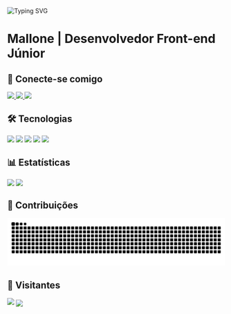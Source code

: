 <img src="https://readme-typing-svg.demolab.com?font=Montserrat&weight=700&size=25&duration=5001&pause=2000&color=02E492&width=435&lines=Seja+bem-vindo(a)+ao+meu+perfil!" alt="Typing SVG">

# Mallone | Desenvolvedor Front-end Júnior  


## 🚀 Conecte-se comigo  

<p align="left">
  <a href="https://instagram.com/seuusuario" target="_blank">
    <img src="https://img.shields.io/badge/Instagram-02E492?style=for-the-badge&logo=instagram&logoColor=fff"/>
  </a>
  <a href="https://linkedin.com/in/seuusuario" target="_blank">
    <img src="https://img.shields.io/badge/LinkedIn-02E492?style=for-the-badge&logo=linkedin&logoColor=fff"/>
  </a>
  <a href="mailto:seuemail@gmail.com">
    <img src="https://img.shields.io/badge/Email-02E492?style=for-the-badge&logo=gmail&logoColor=fff"/>
  </a>
</p>

## 🛠️ Tecnologias  

<p align="left">
  <img src="https://cdn.jsdelivr.net/gh/devicons/devicon/icons/html5/html5-plain.svg" height="40" />
  <img src="https://cdn.jsdelivr.net/gh/devicons/devicon/icons/css3/css3-plain.svg" height="40" />
  <img src="https://cdn.jsdelivr.net/gh/devicons/devicon/icons/javascript/javascript-plain.svg" height="40" />
  <img src="https://cdn.jsdelivr.net/gh/devicons/devicon/icons/git/git-original.svg" height="40" />
  <img src="https://cdn.jsdelivr.net/gh/devicons/devicon/icons/github/github-original.svg" height="40" />
</p>

## 📊 Estatísticas  

<p align="left">
  <img src="https://github-readme-stats.vercel.app/api?username=devmallone&show_icons=true&theme=dark&title_color=02E492&icon_color=02E492&text_color=fff&bg_color=000000" height="180"/>
  <img src="https://github-readme-stats.vercel.app/api/top-langs/?username=devmallone&layout=compact&title_color=02E492&text_color=fff&bg_color=000000" height="180"/>
</p>

## 🐍 Contribuições  
<picture align="left">
  <source media="(prefers-color-scheme: dark)" srcset="https://raw.githubusercontent.com/devmallone/devmallone/output/github-contribution-grid-snake-dark.svg">
  <source media="(prefers-color-scheme: light)" srcset="https://raw.githubusercontent.com/devmallone/devmallone/output/github-contribution-grid-snake.svg">
  <img alt="snake gif" src="https://raw.githubusercontent.com/devmallone/devmallone/output/github-contribution-grid-snake.svg">
</picture>

## 🎉 Visitantes  
<img src="https://visitor-badge.laobi.icu/badge?page_id=devmallone.devmallone&left_color=02E492&right_color=000000&left_text=visitantes" />

<img align="center" height="250" src="https://64.media.tumblr.com/85e28b2c1364a2084bd7a6727add810a/bf7dea713bb52297-ac/s1280x1920/0f03a27d7d10f150b8abba46376358eb72e1bd89.gif" />
